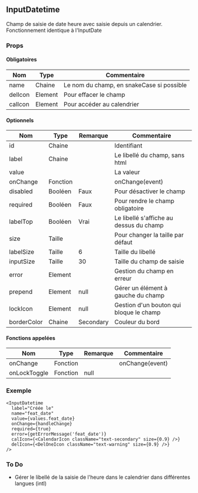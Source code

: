 ## InputDatetime

Champ de saisie de date heure avec saisie depuis un calendrier. Fonctionnement identique à l'InputDate

### Props

#### Obligatoires

| Nom     | Type    | Commentaire                               |
| ------- | ------- | ----------------------------------------- |
| name    | Chaine  | Le nom du champ, en snakeCase si possible |
| delIcon | Element | Pour effacer le champ                     |
| calIcon | Element | Pour accéder au calendrier                |

#### Optionnels

| Nom         | Type     | Remarque  | Commentaire                             |
| ----------- | -------- | --------- | --------------------------------------- |
| id          | Chaine   |           | Identifiant                             |
| label       | Chaine   |           | Le libellé du champ, sans html          |
| value       |          |           | La valeur                               |
| onChange    | Fonction |           | onChange(event)                         |
| disabled    | Booléen  | Faux      | Pour désactiver le champ                |
| required    | Booléen  | Faux      | Pour rendre le champ obligatoire        |
| labelTop    | Booléen  | Vrai      | Le libellé s'affiche au dessus du champ |
| size        | Taille   |           | Pour changer la taille par défaut       |
| labelSize   | Taille   | 6         | Taille du libellé                       |
| inputSize   | Taille   | 30        | Taille du champ de saisie               |
| error       | Element  |           | Gestion du champ en erreur              |
| prepend     | Element  | null      | Gérer un élément à gauche du champ      |
| lockIcon    | Element  | null      | Gestion d'un bouton qui bloque le champ |
| borderColor | Chaine   | Secondary | Couleur du bord                         |

#### Fonctions appelées

| Nom          | Type     | Remarque | Commentaire     |
| ------------ | -------- | -------- | --------------- |
| onChange     | Fonction |          | onChange(event) |
| onLockToggle | Fonction | null     |                 |

### Exemple

```
<InputDatetime
  label="Créée le"
  name="feat_date"
  value={values.feat_date}
  onChange={handleChange}
  required={true}
  error={getErrorMessage('feat_date')}
  calIcon={<CalendarIcon className="text-secondary" size={0.9} />}
  delIcon={<DelOneIcon className="text-warning" size={0.9} />}
/>
```

### To Do

- Gérer le libellé de la saisie de l'heure dans le calendrier dans différentes langues (intl)
